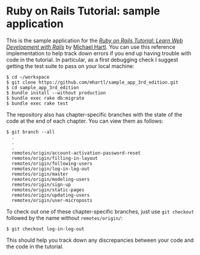 # Ruby on Rails Tutorial: sample application

This is the sample application for the
[*Ruby on Rails Tutorial:
Learn Web Development with Rails*](http://www.railstutorial.org/)
by [Michael Hartl](http://www.michaelhartl.com/). You can use this reference implementation to help track down errors if you end up having trouble with code in the tutorial. In particular, as a first debugging check I suggest getting the test suite to pass on your local machine:

```
$ cd ~/workspace
$ git clone https://github.com/mhartl/sample_app_3rd_edition.git
$ cd sample_app_3rd_edition
$ bundle install --without production
$ bundle exec rake db:migrate
$ bundle exec rake test
```

The repository also has chapter-specific branches with the state of the code at the end of each chapter. You can view them as follows:

```
$ git branch --all
  .
  .
  .
  remotes/origin/account-activation-password-reset
  remotes/origin/filling-in-layout
  remotes/origin/following-users
  remotes/origin/log-in-log-out
  remotes/origin/master
  remotes/origin/modeling-users
  remotes/origin/sign-up
  remotes/origin/static-pages
  remotes/origin/updating-users
  remotes/origin/user-microposts
```

To check out one of these chapter-specific branches, just use `git checkout` followed by the name without `remotes/origin/`:

```
$ git checkout log-in-log-out
```

This should help you track down any discrepancies between your code and the code in the tutorial.

